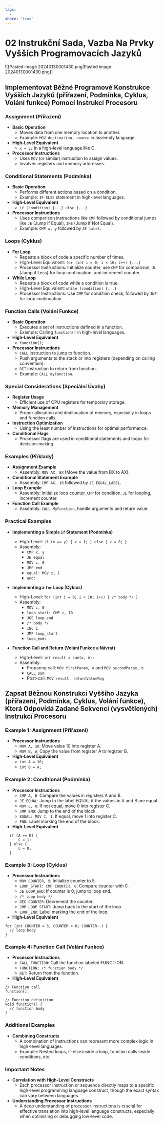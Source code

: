 ```yaml
---
tags:
  - 
share: "true"
---
```


# 02 Instrukční Sada, Vazba Na Prvky Vyšších Programovacích Jazyků
![[Pasted image 20240130001430.png|Pasted image 20240130001430.png]]
## Implementovat Běžné Programové Konstrukce Vyšších Jazyků (přiřazení, Podmínka, Cyklus, Volání funkce) Pomocí Instrukcí Procesoru

### Assignment (Přiřazení)

- **Basic Operation**
	- Moves data from one memory location to another.
	- Example: `MOV destination, source` in assembly language.
- **High-Level Equivalent**
	- `x = y;` in a high-level language like C.
- **Processor Instructions**
	- Uses `MOV` (or similar) instruction to assign values.
	- Involves registers and memory addresses.

### Conditional Statements (Podmínka)

- **Basic Operation**
	- Performs different actions based on a condition.
	- Example: `IF-ELSE` statement in high-level languages.
- **High-Level Equivalent**
	- `if (condition) {...} else {...}`
- **Processor Instructions**
	- Uses comparison instructions like `CMP` followed by conditional jumps like `JE` (Jump if Equal), `JNE` (Jump if Not Equal).
	- Example: `CMP x, y` followed by `JE label`.

### Loops (Cyklus)

- **For Loop**
	- Repeats a block of code a specific number of times.
	- High-Level Equivalent: `for (int i = 0; i < 10; i++) {...}`
	- Processor Instructions: Initialize counter, use `CMP` for comparison, `JL` (Jump if Less) for loop continuation, and increment counter.
- **While Loop**
	- Repeats a block of code while a condition is true.
	- High-Level Equivalent: `while (condition) {...}`
	- Processor Instructions: Use `CMP` for condition check, followed by `JNE` for loop continuation.

### Function Calls (Volání Funkce)

- **Basic Operation**
	- Executes a set of instructions defined in a function.
	- Example: Calling `function()` in high-level languages.
- **High-Level Equivalent**
	- `function();`
- **Processor Instructions**
	- `CALL` instruction to jump to function.
	- Push arguments to the stack or into registers (depending on calling convention).
	- `RET` instruction to return from function.
	- Example: `CALL myFunction`.

### Special Considerations (Speciální Úvahy)

- **Register Usage**
	- Efficient use of CPU registers for temporary storage.
- **Memory Management**
	- Proper allocation and deallocation of memory, especially in loops and function calls.
- **Instruction Optimization**
	- Using the least number of instructions for optimal performance.
- **Conditional Flags**
	- Processor flags are used in conditional statements and loops for decision-making.

### Examples (Příklady)

- **Assignment Example**
	- Assembly: `MOV AX, BX` (Move the value from BX to AX).
- **Conditional Statement Example**
	- Assembly: `CMP AX, 10` followed by `JE EQUAL_LABEL`.
- **Loop Example**
	- Assembly: Initialize loop counter, `CMP` for condition, `JL` for looping, increment counter.
- **Function Call Example**
	- Assembly: `CALL MyFunction`, handle arguments and return value.

### Practical Examples

- **Implementing a Simple `if` Statement (Podmínka)**
	- High-Level: `if (x == y) { z = 1; } else { z = 0; }`
	- Assembly:
		- `CMP x, y`
		- `JE equal`
		- `MOV z, 0`
		- `JMP end`
		- `equal: MOV z, 1`
		- `end:`

- **Implementing a `for` Loop (Cyklus)**
	- High-Level: `for (int i = 0; i < 10; i++) { /* body */ }`
	- Assembly:
		- `MOV i, 0`
		- `loop_start: CMP i, 10`
		- `JGE loop_end`
		- `/* body */`
		- `INC i`
		- `JMP loop_start`
		- `loop_end:`

- **Function Call and Return (Volání Funkce a Návrat)**
	- High-Level: `int result = sum(a, b);`
	- Assembly:
		- Preparing call: `MOV firstParam, a` and `MOV secondParam, b`
		- `CALL sum`
		- Post-call: `MOV result, returnValueReg`

## Zapsat Běžnou Konstrukci Vyššího Jazyka (přiřazení, Podmínka, Cyklus, Volání funkce), Která Odpovídá Zadané Sekvenci (vysvětlených) Instrukcí Procesoru

### Example 1: Assignment (Přiřazení)

- **Processor Instructions**
	- `MOV A, 10`: Move value 10 into register A.
	- `MOV B, A`: Copy the value from register A to register B.
- **High-Level Equivalent**
	- `int A = 10;`
	- `int B = A;`

### Example 2: Conditional (Podmínka)

- **Processor Instructions**
	- `CMP A, B`: Compare the values in registers A and B.
	- `JE EQUAL`: Jump to the label EQUAL if the values in A and B are equal.
	- `MOV C, 0`: If not equal, move 0 into register C.
	- `JMP END`: Jump to the end of the block.
	- `EQUAL: MOV C, 1`: If equal, move 1 into register C.
	- `END`: Label marking the end of the block.
- **High-Level Equivalent**

```
  if (A == B) {
	  C = 1;
  } else {
	  C = 0;
  }
```

### Example 3: Loop (Cyklus)

- **Processor Instructions**
	- `MOV COUNTER, 5`: Initialize counter to 5.
	- `LOOP_START: CMP COUNTER, 0`: Compare counter with 0.
	- `JE LOOP_END`: If counter is 0, jump to loop end.
	- `/* loop body */`
	- `DEC COUNTER`: Decrement the counter.
	- `JMP LOOP_START`: Jump back to the start of the loop.
	- `LOOP_END`: Label marking the end of the loop.
- **High-Level Equivalent**

```
for (int COUNTER = 5; COUNTER > 0; COUNTER--) {
  // loop body
}
```

### Example 4: Function Call (Volání Funkce)

- **Processor Instructions**
	- `CALL FUNCTION`: Call the function labeled FUNCTION.
	- `FUNCTION: /* function body */`
	- `RET`: Return from the function.
- **High-Level Equivalent**

```
// Function call
function();

// Function definition
void function() {
  // function body
}
```

### Additional Examples

- **Combining Constructs**
	- A combination of instructions can represent more complex logic in high-level languages.
	- Example: Nested loops, if-else inside a loop, function calls inside conditions, etc.

### Important Notes

- **Correlation with High-Level Constructs**
	- Each processor instruction or sequence directly maps to a specific high-level programming language construct, though the exact syntax can vary between languages.
- **Understanding Processor Instructions**
	- A deep understanding of processor instructions is crucial for effective translation into high-level language constructs, especially when optimizing or debugging low-level code.



